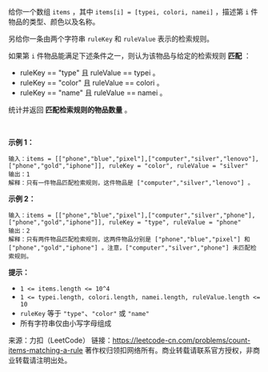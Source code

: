 给你一个数组 ```items``` ，其中 ```items[i] = [typei, colori, namei]``` ，描述第 ```i``` 件物品的类型、颜色以及名称。

另给你一条由两个字符串 ```ruleKey``` 和 ```ruleValue``` 表示的检索规则。

如果第 ```i``` 件物品能满足下述条件之一，则认为该物品与给定的检索规则 **匹配** ：

* ruleKey == "type" 且 ruleValue == typei 。
* ruleKey == "color" 且 ruleValue == colori 。
* ruleKey == "name" 且 ruleValue == namei 。

统计并返回 **匹配检索规则的物品数量** 。

 

**示例 1：**
```
输入：items = [["phone","blue","pixel"],["computer","silver","lenovo"],["phone","gold","iphone"]], ruleKey = "color", ruleValue = "silver"
输出：1
解释：只有一件物品匹配检索规则，这件物品是 ["computer","silver","lenovo"] 。
```
**示例 2：**
```
输入：items = [["phone","blue","pixel"],["computer","silver","phone"],["phone","gold","iphone"]], ruleKey = "type", ruleValue = "phone"
输出：2
解释：只有两件物品匹配检索规则，这两件物品分别是 ["phone","blue","pixel"] 和 ["phone","gold","iphone"] 。注意，["computer","silver","phone"] 未匹配检索规则。
```

**提示：**

* ```1 <= items.length <= 10^4```
* ```1 <= typei.length, colori.length, namei.length, ruleValue.length <= 10```
* ```ruleKey``` 等于 ```"type"```、```"color"``` 或 ```"name"```
* 所有字符串仅由小写字母组成

来源：力扣（LeetCode）
链接：https://leetcode-cn.com/problems/count-items-matching-a-rule
著作权归领扣网络所有。商业转载请联系官方授权，非商业转载请注明出处。

